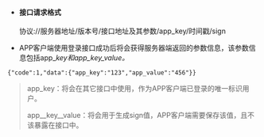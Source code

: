 * #### 接口请求格式

  协议://服务器地址/版本号/接口地址及其参数/app\_key/时间戳/sign

* APP客户端使用登录接口成功后将会获得服务器端返回的参数信息，该参数信息包括app\__key和app\_key\_value。_

```
{"code":1,"data":{"app_key":"123","app_value":"456"}}
```

> app\_key：将会在其它接口中使用，作为APP客户端已登录的唯一标识用户。
>
> app\_\_key\_\_value：将会用于生成sign值，APP客户端需要保存该值，且不该暴露在接口中。



